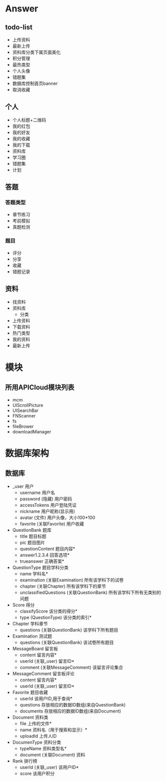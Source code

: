 # Answer #

## todo-list ##
- 上传资料
- 最新上传
- 资料库分类下属页面美化
- 积分管理
- 最热类型
- 个人头像
- 错题集
- 数据库控制首页banner
- 取消收藏

## 个人 ##
- 个人标题+二维码
- 我的红包
- 我的好友
- 我的收藏
- 我的下载
- 资料库
- 学习圈
- 错题集
- 计划

## 答题 ##
### 答题类型 ###
- 章节练习
- 考前模拟
- 真题检测

### 题目 ###
- 评分
- 分享
- 收藏
- 错题记录

## 资料 ##
- 找资料
- 资料库
	- 分类
- 上传资料
- 下载资料
- 热门类型
- 我的资料
- 最新上传

# 模块 #
## 所用APICloud模块列表 ##
- mcm
- UIScrollPicture
- UISearchBar
- FNScanner
- fs
- fileBrower
- downloadManager

# 数据库架构 #
## 数据库 ##
- _user 用户
	- username 用户名
	- password (隐藏) 用户密码
	- accessTokens 用户登陆凭证
	- nickname 用户昵称(显示用)
	- avatar (文件) 用户头像，大小100*100
	- favorite (关联Favorite) 用户收藏
- QuestionBank 题库
	- title 题目标题
	- pic 题目图片
	- questionContent 题目内容*
	- answer1.2.3.4 回答选项*
	- trueanswer 正确答案*
- QuestionType 题目学科分类
	- name 学科名*
	- examination (关联Examination) 所有该学科下的试卷
	- chapter (关联Chapter) 所有该学科下的章节
	- unclassifiedQuestions (关联QuestionBank) 所有该学科下所有无类别的问题
- Score 得分
	- classifyScore 该分类的得分*
	- type (QuestionType) 该分类的索引*
- Chapter 学科章节
	- questions (关联QuestionBank) 该学科下所有题目
- Examination 测试题
	- questions (关联QuestionBank) 该试卷所有题目
- MessageBoard 留言板
	- content 留言内容*
	- userId (关联_user) 留言ID*
	- comment (关联MessageComment) 该留言评论集合
- MessageComment 留言板评论
	- content 留言内容*
	- userId (关联_user) 留言ID*
- Favorite 题目收藏
	- userId 该用户ID,用于查询*
	- questions 存放相应的数据ID数组(来自QuestionBank)
	- documents 存放相应的数据ID数组(来自Document)
- Document 资料类
	- file 上传的文件*
	- name 资料名（用于搜索和显示）*
	- uploadId 上传人ID
- DocumenType 资料分类
	- typeName 资料类型名*
	- document (关联Document) 资料
- Rank 排行榜
	- userId (关联_user) 该用户ID*
	- score 该用户积分